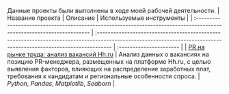 Данные проекты были выполнены в ходе моей рабочей деятельности.
| Название проекта                                                                                                       | Описание                                                                                                                                                           | Используемые инструменты |
| :--------------------------------------------------------------------------------------------------------------------- | :----------------------------------------------------------------------------------------------------------------------------------------------------------------- | :---------------------- |
| [PR на рынке труда: анализ вакансий Hh.ru](https://github.com/serobabov/work.projects/tree/18f6e485dbee4a8bb9b3095f5590adec7860a5b7/pr_vacancy) | Анализ данных о вакансиях на позицию PR-менеджера, размещенных на платформе Hh.ru, с целью выявления факторов, влияющих на распределение заработных плат, требования к кандидатам и региональные особенности спроса. | _Python_, _Pandas_, _Matplotlib_, _Seaborn_                |
